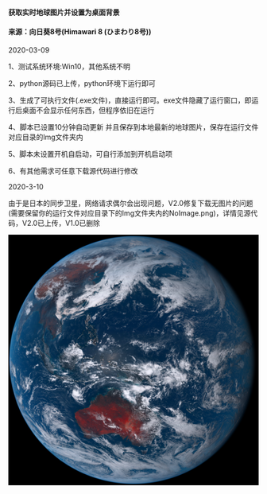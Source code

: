 #### 获取实时地球图片并设置为桌面背景

#### 来源：向日葵8号(Himawari 8 (ひまわり8号))



2020-03-09

1、测试系统环境:Win10，其他系统不明

2、python源码已上传，python环境下运行即可

3、生成了可执行文件(.exe文件)，直接运行即可。exe文件隐藏了运行窗口，即运行后桌面不会显示任何东西，但程序依旧在运行

4、脚本已设置10分钟自动更新 并且保存到本地最新的地球图片，保存在运行文件对应目录的Img文件夹内

5、脚本未设置开机自启动，可自行添加到开机启动项

6、有其他需求可任意下载源代码进行修改



2020-3-10

由于是日本的同步卫星，网络请求偶尔会出现问题，V2.0修复下载无图片的问题(需要保留你的运行文件对应目录下的Img文件夹内的NoImage.png)，详情见源代码，V2.0已上传，V1.0已删除



![20200310.png](Img/20200310.png?raw=true)